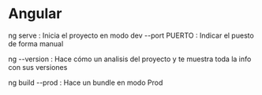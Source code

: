 # Angular

ng serve : Inicia el proyecto en modo dev
            --port PUERTO : Indicar el puesto de forma manual

ng --version : Hace cómo un analisis del proyecto y te muestra toda la info con sus versiones

ng build --prod : Hace un bundle en modo Prod
